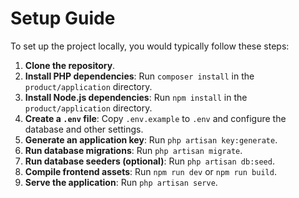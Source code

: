 # Setup Guide

To set up the project locally, you would typically follow these steps:

1.  **Clone the repository**.
2.  **Install PHP dependencies**: Run `composer install` in the `product/application` directory.
3.  **Install Node.js dependencies**: Run `npm install` in the `product/application` directory.
4.  **Create a `.env` file**: Copy `.env.example` to `.env` and configure the database and other settings.
5.  **Generate an application key**: Run `php artisan key:generate`.
6.  **Run database migrations**: Run `php artisan migrate`.
7.  **Run database seeders (optional)**: Run `php artisan db:seed`.
8.  **Compile frontend assets**: Run `npm run dev` or `npm run build`.
9.  **Serve the application**: Run `php artisan serve`.
